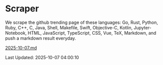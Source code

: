 # Scraper

We scrape the github trending page of these languages: Go, Rust, Python, Ruby, C++, C, Java, Shell, Makefile, Swift, Objective-C, Kotlin, Jupyter-Notebook, HTML, JavaScript, TypeScript, CSS, Vue, TeX, Markdown, and push a markdown result everyday.

[2025-10-07.md](https://github.com/yangwenmai/github-trending-backup/blob/master/2025-10-07.md)

Last Updated: 2025-10-07 04:00:10